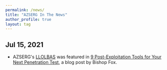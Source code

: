 ```yaml
---
permalink: /news/
title: "AZSERG In The News"
author_profile: true
layout: tag
---
```


## Jul 15, 2021

* AZSERG's [LLOLBAS](https://github.com/AZSERG/LLOLBAS) was featured in [9 Post-Exploitation Tools for Your Next Penetration Test](https://bishopfox.com/blog/post-exploitation-tools-for-pen-test), a blog post by Bishop Fox.
